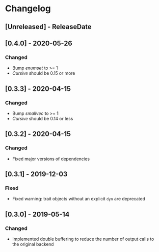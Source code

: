 # Changelog

## [Unreleased] - ReleaseDate

## [0.4.0] - 2020-05-26
### Changed
- Bump _enumset_ to >= 1
- _Cursive_ should be 0.15 or more
## [0.3.3] - 2020-04-15
### Changed
- Bump _smallvec_ to >= 1
- _Cursive_ should be 0.14 or less
## [0.3.2] - 2020-04-15
### Changed
- Fixed major versions of dependencies
## [0.3.1] - 2019-12-03
### Fixed
- Fixed warning: trait objects without an explicit `dyn` are deprecated
## [0.3.0] - 2019-05-14
### Changed
- Implemented double buffering to reduce the number of output calls to the original backend
